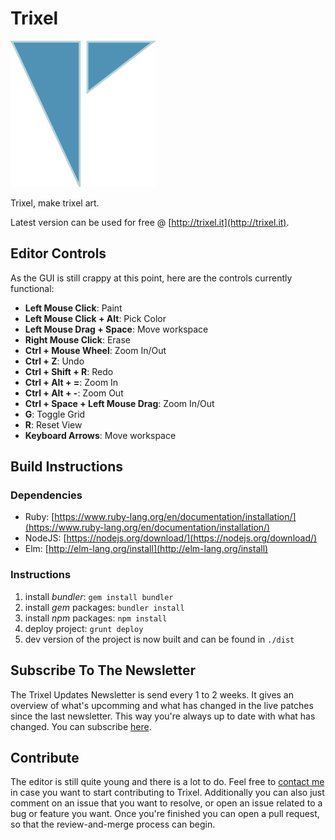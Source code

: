 # Trixel

![Image Alt](assets/trixel.png)

Trixel, make trixel art.

Latest version can be used for free @ [http://trixel.it](http://trixel.it).

## Editor Controls

As the GUI is still crappy at this point, here are the controls currently functional:

+ **Left Mouse Click**: Paint
+ **Left Mouse Click + Alt**: Pick Color
+ **Left Mouse Drag + Space**: Move workspace
+ **Right Mouse Click**: Erase
+ **Ctrl + Mouse Wheel**: Zoom In/Out
+ **Ctrl + Z**: Undo
+ **Ctrl + Shift + R**: Redo
+ **Ctrl + Alt + =**: Zoom In
+ **Ctrl + Alt + -**: Zoom Out
+ **Ctrl + Space + Left Mouse Drag**: Zoom In/Out
+ **G**: Toggle Grid
+ **R**: Reset View
+ **Keyboard Arrows**: Move workspace

## Build Instructions

### Dependencies

+ Ruby: [https://www.ruby-lang.org/en/documentation/installation/](https://www.ruby-lang.org/en/documentation/installation/)
+ NodeJS: [https://nodejs.org/download/](https://nodejs.org/download/)
+ Elm: [http://elm-lang.org/install](http://elm-lang.org/install)

### Instructions

1. install _bundler_: `gem install bundler`
2. install _gem_ packages: `bundler install`
3. install _npm_ packages: `npm install`
4. deploy project: `grunt deploy`
5. dev version of the project is now built and can be found in `./dist`

## Subscribe To The Newsletter

The Trixel Updates Newsletter is send every 1 to 2 weeks. It gives an overview of what's upcomming and what has changed in the live patches since the last newsletter. This way you're always up to date with what has changed. You can subscribe [here](http://eepurl.com/brwmSn).

## Contribute

The editor is still quite young and there is a lot to do. Feel free to [contact me](mailto:contact@glendc.com) in case you want to start contributing to Trixel. Additionally you can also just comment on an issue that you want to resolve, or open an issue related to a bug or feature you want. Once you're finished you can open a pull request, so that the review-and-merge process can begin.
